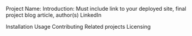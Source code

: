 Project Name: 
Introduction:
Must include link to your deployed site, final project blog article, author(s) LinkedIn

Installation 
Usage
Contributing
Related projects
Licensing
